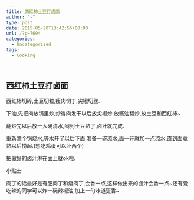 ```yaml
---
title: 西红柿土豆打卤面
author: "-"
type: post
date: 2015-05-20T13:42:56+00:00
url: /?p=7694
categories:
  - Uncategorized
tags:
  - Cooking

---
```

## 西红柿土豆打卤面
西红柿切碎,土豆切粒,瘦肉切丁,尖椒切丝.
  
下油,先把肉放锅里炒,炒得肉发干以后放尖椒炒,放酱油翻炒,放土豆和西红柿~
  
翻炒完以后放一大碗清水,闷到土豆熟了,卤汁就完成.
  
重新拿个锅烧水,等水开了以后下面,准备一碗凉水,面一开就加一点凉水,直到面煮熟以后捞起.(想吃鸡蛋可以卧两个)
  
把做好的卤汁淋在面上就ok啦.
  
小贴士
  
肉丁的话最好是有肥肉丁和瘦肉丁,会香一点,这样做出来的卤汁会香一点~还有爱吃辣的同学可以炸一碗辣椒油,加上一勺~~味道更香~~~